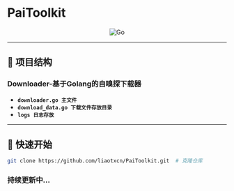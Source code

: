 # PaiToolkit

<div align="center">  

![Go](https://img.shields.io/badge/Go-00ADD8?style=for-the-badge&logo=go&logoColor=white)  

</div>  

---

## 📂 项目结构  

### **Downloader-基于Golang的自嗅探下载器**   
- **`downloader.go 主文件`**
- **`download_data.go 下载文件存放目录`**
- **`logs 日志存放`**

---

## 🚀 快速开始  
```bash
git clone https://github.com/liaotxcn/PaiToolkit.git  # 克隆仓库
```

### 持续更新中...

